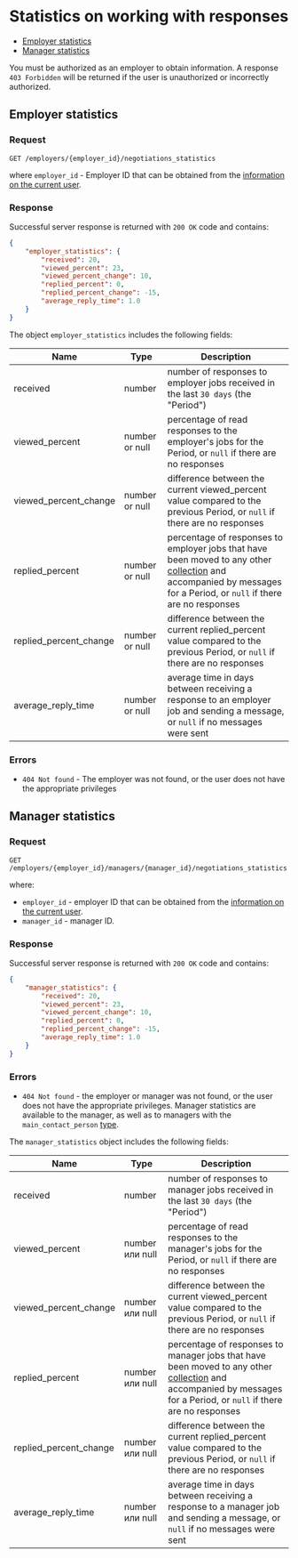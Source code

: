 # Statistics on working with responses

* [Employer statistics](#employer-stats)
* [Manager statistics](#manager-stats)

You must be authorized as an employer to obtain information.
A response `403 Forbidden` will be returned if the user is unauthorized or incorrectly authorized.

<a name="employer-stats"></a>
## Employer statistics

### Request

```
GET /employers/{employer_id}/negotiations_statistics
```

where `employer_id` - Employer ID that can be obtained from the [information on the current user](me.md#employer-info).


### Response

Successful server response is returned with `200 OK` code and contains:

```json
{
    "employer_statistics": {
        "received": 20,
        "viewed_percent": 23,
        "viewed_percent_change": 10,
        "replied_percent": 0,
        "replied_percent_change": -15,
        "average_reply_time": 1.0
    }
}
```

The object `employer_statistics` includes the following fields:

Name | Type | Description
--- | --- | --------
received | number | number of responses to employer jobs received in the last `30 days` (the "Period")
viewed_percent | number or null | percentage of read responses to the employer's jobs for the Period, or `null` if there are no responses
viewed_percent_change | number or null | difference between the current viewed_percent value compared to the previous Period, or `null` if there are no responses
replied_percent | number or null | percentage of responses to employer jobs that have been moved to any other [collection](employer_negotiations.md#term-collection) and accompanied by messages for a Period, or `null` if there are no responses 
replied_percent_change | number or null | difference between the current replied_percent value compared to the previous Period, or `null` if there are no responses
average_reply_time | number or null | average time in days between receiving a response to an employer job and sending a message, or `null` if no messages were sent


### Errors

* `404 Not found` - The employer was not found, or the user does not have the appropriate privileges

<a name="manager-stats"></a>
## Manager statistics

### Request

```
GET /employers/{employer_id}/managers/{manager_id}/negotiations_statistics
```

where:
* `employer_id` - employer ID that can be obtained from
  the [information on the current user](me.md#employer-info).
* `manager_id` - manager ID.

### Response

Successful server response is returned with `200 OK` code and contains:

```json
{
    "manager_statistics": {
        "received": 20,
        "viewed_percent": 23,
        "viewed_percent_change": 10,
        "replied_percent": 0,
        "replied_percent_change": -15,
        "average_reply_time": 1.0
    }
}
```

### Errors

* `404 Not found` - the employer or manager was not found, or the user does not have the appropriate privileges.
Manager statistics are available to the manager, as well as to managers with the `main_contact_person` [type](employer_managers.md#dict).

The `manager_statistics` object includes the following fields:

Name | Type | Description
--- | --- | --------
received | number | number of responses to manager jobs received in the last `30 days` (the "Period")
viewed_percent | number или null | percentage of read responses to the manager's jobs for the Period, or `null` if there are no responses
viewed_percent_change | number или null | difference between the current viewed_percent value compared to the previous Period, or `null` if there are no responses
replied_percent | number или null | percentage of responses to manager jobs that have been moved to any other [collection](employer_negotiations.md#term-collection) and accompanied by messages for a Period, or `null` if there are no responses 
replied_percent_change | number или null | difference between the current replied_percent value compared to the previous Period, or `null` if there are no responses
average_reply_time | number или null | average time in days between receiving a response to a manager job and sending a message, or `null` if no messages were sent
